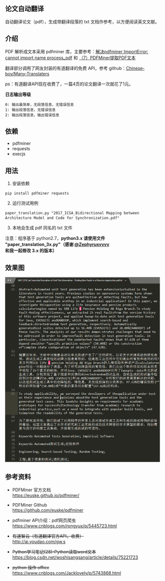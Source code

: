 ## 论文自动翻译
自动翻译论文（pdf），生成带翻译段落的 txt 文档作参考，以方便阅读英文文献。

## 介绍
PDF 解析成文本采用 pdfminer 库，主要参考：[解决pdfminer ImportError: cannot import name process_pdf](https://blog.csdn.net/MrLevo520/article/details/52136414) 和 [（7）PDFMiner提取PDF文本](https://blog.csdn.net/fighting_no1/article/details/51038942)

翻译部分调用了网友封装的有道翻译的免费 API，参考 github：[Chinese-boy/Many-Translaters](https://github.com/Chinese-boy/Many-Translaters)

ps：有道翻译API现在收费了，一篇4页的论文翻译一次就花了1元。

**日志输出等级**

```
0: 输出最简单，无段落信息，无错误信息
1: 输出段落信息，无错误信息
2: 输出段落信息，输出错误信息
```


## 依赖
* pdfminer
* requests
* execjs


## 用法
1. 安装依赖
```
pip install pdfminer requests
```

2. 运行测试用例
```
paper_translation.py "2017_ICSA_Bidirectional Mapping between Architecture Model and Code for Synchronization.pdf"
```

3. 本地会生成 pdf 同名的 txt 文件

注意：程序基于 python2.7，**python3.x 请使用文件 "paper_translation_3x.py"（感谢 [@Zephyrusvvvv](https://github.com/Zephyrusvvvv) 和我一起修改 3.x 的版本）**

## 效果图

![效果图](./screenshot/1.png)


## 参考资料
* PDFMiner 官方文档  
https://euske.github.io/pdfminer/

* PDFMiner Github  
https://github.com/euske/pdfminer

* pdfminer API介绍：pdf网页爬虫  
https://www.cnblogs.com/rongyux/p/5445723.html

* ~~有道智云（有道翻译官方API，收费）~~  
http://ai.youdao.com/gw.s

* ~~Python学习笔记(28)-Python读取word文本~~  
https://blog.csdn.net/woshisangsang/article/details/75221723

* ~~python 操作 office~~  
https://www.cnblogs.com/Jacklovely/p/5743868.html
